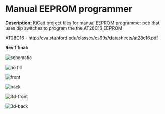 # Manual EEPROM programmer


**Description:** KiCad project files for manual EEPROM programmer pcb that uses dip switches to program the the AT28C16 EEPROM

AT28C16 - http://cva.stanford.edu/classes/cs99s/datasheets/at28c16.pdf

**Rev 1 final:**

![schematic](https://i.imgur.com/WRPkA4P.png)

![no fill](https://i.imgur.com/zsWwC9N.png)

![front](https://i.imgur.com/35fpuWI.png)

![back](https://i.imgur.com/zvdU0BY.png)

![3d-front](https://i.imgur.com/2rXFVzv.png)

![3d-back](https://i.imgur.com/sivs64r.png)

